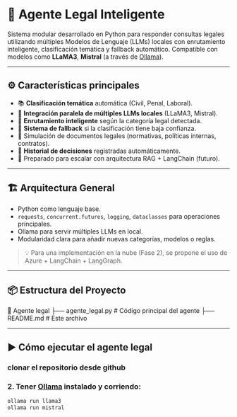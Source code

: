 # 🤖 Agente Legal Inteligente

Sistema modular desarrollado en Python para responder consultas legales utilizando múltiples Modelos de Lenguaje (LLMs) locales con enrutamiento inteligente, clasificación temática y fallback automático. Compatible con modelos como **LLaMA3**, **Mistral** (a través de [Ollama](https://ollama.com/)).

---

## ⚙️ Características principales

- 📚 **Clasificación temática** automática (Civil, Penal, Laboral).
- 🧠 **Integración paralela de múltiples LLMs locales** (LLaMA3, Mistral).
- 🧭 **Enrutamiento inteligente** según la categoría legal detectada.
- 🔁 **Sistema de fallback** si la clasificación tiene baja confianza.
- 📄 Simulación de documentos legales (normativas, políticas internas, contratos).
- 🧾 **Historial de decisiones** registradas automáticamente.
- 📡 Preparado para escalar con arquitectura RAG + LangChain (futuro).

---

## 🏗️ Arquitectura General

- Python como lenguaje base.
- `requests`, `concurrent.futures`, `logging`, `dataclasses` para operaciones principales.
- Ollama para servir múltiples LLMs en local.
- Modularidad clara para añadir nuevas categorías, modelos o reglas.

> 💡 Para una implementación en la nube (Fase 2), se propone el uso de Azure + LangChain + LangGraph.

---

## 📦 Estructura del Proyecto
📁 Agente legal
├── agente_legal.py # Código principal del agente
├── README.md # Este archivo

---

## ▶️ Cómo ejecutar el agente legal
### clonar el repositorio desde github
### 2. Tener [Ollama](https://ollama.com) instalado y corriendo:

```bash
ollama run llama3
ollama run mistral

